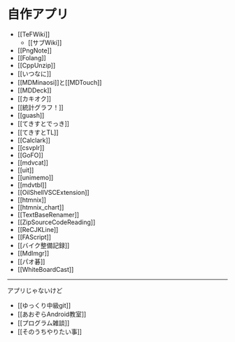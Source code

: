 # 自作アプリ

- [[TeFWiki]]
  - [[サブWiki]]
- [[PngNote]]
- [[Folang]]
- [[CppUnzip]]
- [[いつなに]]
- [[MDMinaosi]]と[[MDTouch]]
- [[MDDeck]]
- [[カキオク]]
- [[統計グラフ！]]
- [[guash]]
- [[てきすとでっき]]
- [[てきすとTL]]
- [[Calclark]]
- [[csvplr]]
- [[GoFO]]
- [[mdvcat]]
- [[uit]]
- [[unimemo]]
- [[mdvtbl]]
- [[OilShellVSCExtension]]
- [[htmnix]]
- [[htmnix_chart]]
- [[TextBaseRenamer]]
- [[ZipSourceCodeReading]]
- [[ReCJKLine]]
- [[FAScript]]
- [[バイク整備記録]]
- [[MdImgr]]
- [[パオ碁]]
- [[WhiteBoardCast]]

----
アプリじゃないけど

- [[ゆっくり中級git]]
- [[あおぞらAndroid教室]]
- [[プログラム雑談]]
- [[そのうちやりたい事]]